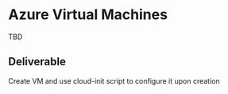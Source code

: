 # Azure Virtual Machines

TBD

## Deliverable

Create VM and use cloud-init script to configure it upon creation
